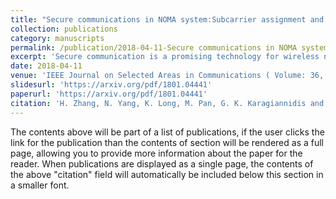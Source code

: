 ```yaml
---
title: "Secure communications in NOMA system:Subcarrier assignment and power allocation"
collection: publications
category: manuscripts
permalink: /publication/2018-04-11-Secure communications in NOMA system:Subcarrier assignment and power allocation
excerpt: 'Secure communication is a promising technology for wireless networks because it ensures secure transmission of information. In this paper, we investigate the joint subcarrier (SC) assignment and power allocation problem for non-orthogonal multiple access amplify-and-forward two-way relay wireless networks, in the presence of eavesdroppers. By exploiting cooperative jamming (CJ) to enhance the security of the communication link, we aim to maximize the achievable secrecy energy efficiency by jointly designing the SC assignment, user pair scheduling and power allocation. Assuming the perfect knowledge of the channel state information at the relay station, we propose a low-complexity subcarrier assignment scheme (SCAS-1), which is equivalent to many-to-many matching games, and then SCAS-2 is formulated as a secrecy energy efficiency maximization problem. The secure power allocation problem is modeled as a convex geometric programming problem, and then, solved by interior point methods. Simulation results demonstrate that the effectiveness of the proposed SSPA algorithms under scenarios of using and not using CJ, respectively.'
date: 2018-04-11
venue: 'IEEE Journal on Selected Areas in Communications ( Volume: 36, Issue: 7, July 2018)'
slidesurl: 'https://arxiv.org/pdf/1801.04441'
paperurl: 'https://arxiv.org/pdf/1801.04441'
citation: 'H. Zhang, N. Yang, K. Long, M. Pan, G. K. Karagiannidis and V. C. M. Leung, "Secure Communications in NOMA System: Subcarrier Assignment and Power Allocation," in IEEE Journal on Selected Areas in Communications, vol. 36, no. 7, pp. 1441-1452, July 2018, doi: 10.1109/JSAC.2018.2825559. keywords: {NOMA;Resource management;Relays;Wireless networks;Jamming;Physical layer;Network security;Cooperative jamming;non-orthogonal multiple access;physical layer security;energy efficiency},'
---
```


The contents above will be part of a list of publications, if the user clicks the link for the publication than the contents of section will be rendered as a full page, allowing you to provide more information about the paper for the reader. When publications are displayed as a single page, the contents of the above "citation" field will automatically be included below this section in a smaller font.

